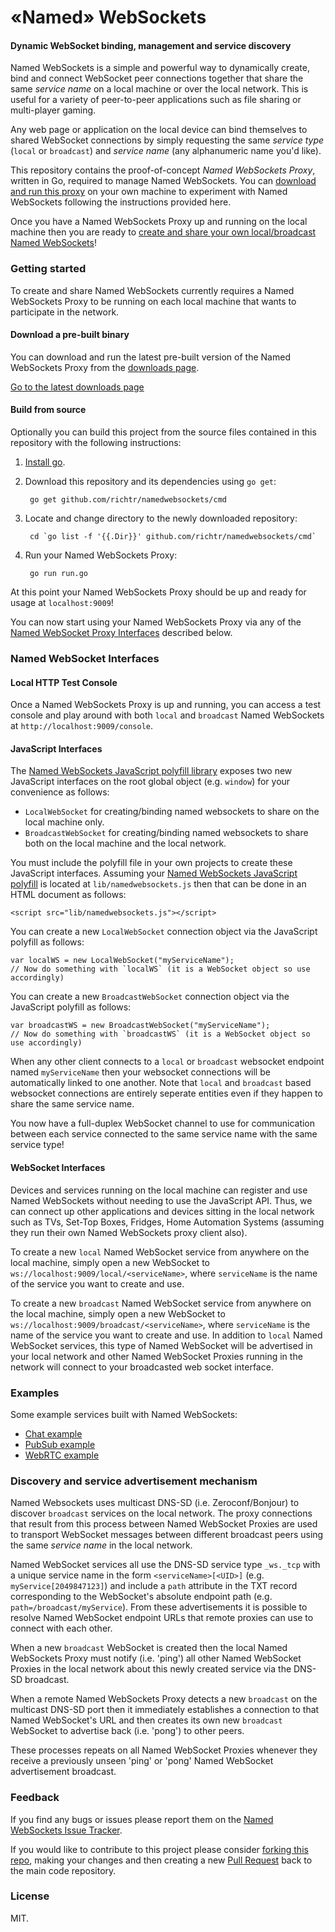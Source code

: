 «Named» WebSockets
===

#### Dynamic WebSocket binding, management and service discovery ####

Named WebSockets is a simple and powerful way to dynamically create, bind and connect WebSocket peer connections together that share the same *service name* on a local machine or over the local network. This is useful for a variety of peer-to-peer applications such as file sharing or multi-player gaming.

Any web page or application on the local device can bind themselves to shared WebSocket connections by simply requesting the same *service type* (`local` or `broadcast`) and *service name* (any alphanumeric name you'd like).

This repository contains the proof-of-concept _Named WebSockets Proxy_, written in Go, required to manage Named WebSockets. You can [download and run this proxy](#getting-started) on your own machine to experiment with Named WebSockets following the instructions provided here.

Once you have a Named WebSockets Proxy up and running on the local machine then you are ready to [create and share your own local/broadcast Named WebSockets](#named-websocket-interfaces)!

### Getting started

To create and share Named WebSockets currently requires a Named WebSockets Proxy to be running on each local machine that wants to participate in the network.

#### Download a pre-built binary

You can download and run the latest pre-built version of the Named WebSockets Proxy from the [downloads page](https://github.com/richtr/namedwebsockets/releases).

[Go to the latest downloads page](https://github.com/richtr/namedwebsockets/releases)

#### Build from source

Optionally you can build this project from the source files contained in this repository with the following instructions:

1. [Install go](http://golang.org/doc/install).

2. Download this repository and its dependencies using `go get`:

        go get github.com/richtr/namedwebsockets/cmd

3. Locate and change directory to the newly downloaded repository:

        cd `go list -f '{{.Dir}}' github.com/richtr/namedwebsockets/cmd`

4. Run your Named WebSockets Proxy:

        go run run.go

At this point your Named WebSockets Proxy should be up and ready for usage at `localhost:9009`!

You can now start using your Named WebSockets Proxy via any of the [Named WebSocket Proxy Interfaces](#named-websocket-interfaces) described below.

### Named WebSocket Interfaces

#### Local HTTP Test Console

Once a Named WebSockets Proxy is up and running, you can access a test console and play around with both `local` and `broadcast` Named WebSockets at `http://localhost:9009/console`.

#### JavaScript Interfaces

The [Named WebSockets JavaScript polyfill library](https://github.com/richtr/namedwebsockets/blob/master/lib/namedwebsockets.js) exposes two new JavaScript interfaces on the root global object (e.g. `window`) for your convenience as follows:

* `LocalWebSocket` for creating/binding named websockets to share on the local machine only.
* `BroadcastWebSocket` for creating/binding named websockets to share both on the local machine and the local network.

You must include the polyfill file in your own projects to create these JavaScript interfaces. Assuming your [Named WebSockets JavaScript polyfill](https://github.com/richtr/namedwebsockets/blob/master/lib/namedwebsockets.js) is located at `lib/namedwebsockets.js` then that can be done in an HTML document as follows:

    <script src="lib/namedwebsockets.js"></script>

You can create a new `LocalWebSocket` connection object via the JavaScript polyfill as follows:

    var localWS = new LocalWebSocket("myServiceName");
    // Now do something with `localWS` (it is a WebSocket object so use accordingly)

You can create a new `BroadcastWebSocket` connection object via the JavaScript polyfill as follows:

    var broadcastWS = new BroadcastWebSocket("myServiceName");
    // Now do something with `broadcastWS` (it is a WebSocket object so use accordingly)

When any other client connects to a `local` or `broadcast` websocket endpoint named `myServiceName` then your websocket connections will be automatically linked to one another. Note that `local` and `broadcast` based websocket connections are entirely seperate entities even if they happen to share the same service name.

You now have a full-duplex WebSocket channel to use for communication between each service connected to the same service name with the same service type!

#### WebSocket Interfaces

Devices and services running on the local machine can register and use Named WebSockets without needing to use the JavaScript API. Thus, we can connect up other applications and devices sitting in the local network such as TVs, Set-Top Boxes, Fridges, Home Automation Systems (assuming they run their own Named WebSockets proxy client also).

To create a new `local` Named WebSocket service from anywhere on the local machine, simply open a new WebSocket to `ws://localhost:9009/local/<serviceName>`, where `serviceName` is the name of the service you want to create and use.

To create a new `broadcast` Named WebSocket service from anywhere on the local machine, simply open a new WebSocket to `ws://localhost:9009/broadcast/<serviceName>`, where `serviceName` is the name of the service you want to create and use. In addition to `local` Named WebSocket services, this type of Named WebSocket will be advertised in your local network and other Named WebSocket Proxies running in the network will connect to your broadcasted web socket interface.

### Examples

Some example services built with Named WebSockets:

* [Chat example](https://github.com/richtr/namedwebsockets/tree/master/examples/chat)
* [PubSub example](https://github.com/richtr/namedwebsockets/tree/master/examples/pubsub)
* [WebRTC example](https://github.com/richtr/namedwebsockets/tree/master/examples/webrtc)

### Discovery and service advertisement mechanism

Named Websockets uses multicast DNS-SD (i.e. Zeroconf/Bonjour) to discover `broadcast` services on the local network. The proxy connections that result from this process between Named WebSocket Proxies are used to transport WebSocket messages between different broadcast peers using the same *service name* in the local network.

Named WebSocket services all use the DNS-SD service type `_ws._tcp` with a unique service name in the form `<serviceName>[<UID>]` (e.g. `myService[2049847123]`) and include a `path` attribute in the TXT record corresponding to the WebSocket's absolute endpoint path (e.g. `path=/broadcast/myService`). From these advertisements it is possible to resolve Named WebSocket endpoint URLs that remote proxies can use to connect with each other.

When a new `broadcast` WebSocket is created then the local Named WebSockets Proxy must notify (i.e. 'ping') all other Named WebSocket Proxies in the local network about this newly created service via the DNS-SD broadcast.

When a remote Named WebSockets Proxy detects a new `broadcast` on the multicast DNS-SD port then it immediately establishes a connection to that Named WebSocket's URL and then creates its own new `broadcast` WebSocket to advertise back (i.e. 'pong') to other peers.

These processes repeats on all Named WebSocket Proxies whenever they receive a previously unseen 'ping' or 'pong' Named WebSocket advertisement broadcast.

### Feedback

If you find any bugs or issues please report them on the [Named WebSockets Issue Tracker](https://github.com/richtr/namedwebsockets/issues).

If you would like to contribute to this project please consider [forking this repo](https://github.com/richtr/namedwebsockets/fork), making your changes and then creating a new [Pull Request](https://github.com/richtr/namedwebsockets/pulls) back to the main code repository.

### License

MIT.
